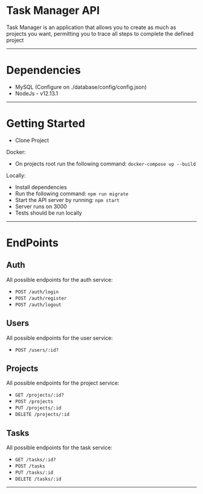 # Task Manager API

Task Manager is an application that allows you to create as much as projects you want, permitting you to trace all steps to complete the defined project
____

# Dependencies

- MySQL (Configure on ./database/config/config.json)
- NodeJs - v12.13.1

___

# Getting Started


- Clone Project

Docker: 
- On projects root run the following command: `docker-compose up --build`

Locally: 
- Install dependencies
- Run the following command: `npm run migrate`
- Start the API server by running: `npm start`
- Server runs on 3000
- Tests should be run locally
___

# EndPoints

## Auth

All possible endpoints for the auth service:

- `POST /auth/login`
- `POST /auth/register`
- `POST /auth/logout`

## Users

All possible endpoints for the user service:

- `POST /users/:id?`

## Projects

All possible endpoints for the project service:

- `GET /projects/:id?`
- `POST /projects`
- `PUT /projects/:id`
- `DELETE /projects/:id`

## Tasks

All possible endpoints for the task service:

- `GET /tasks/:id?`
- `POST /tasks`
- `PUT /tasks/:id`
- `DELETE /tasks/:id`

___
